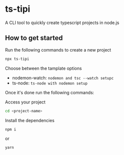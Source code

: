 # ts-tipi
A CLI tool to quickly create typescript projects in node.js

## How to get started
Run the following commands to create a new project
```bash
npx ts-tipi
```
Choose between the tamplate options
- nodemon-watch: `nodemon and tsc --watch setupc`
- ts-node: `ts-node with nodemon setup`

Once it's done run the following commands:

Access your project
```bash
cd <project-name>
```

Install the dependencies
```bash
npm i
```
or
```bash
yarn
```
